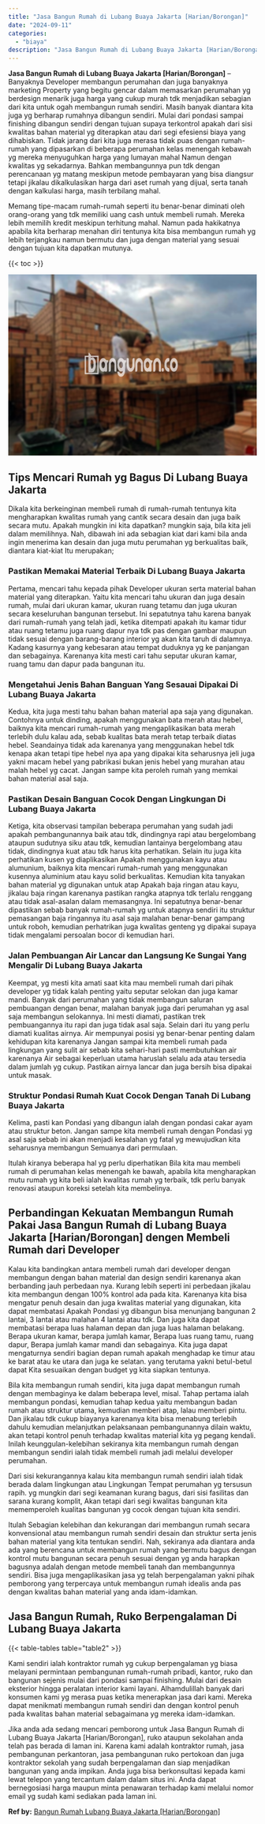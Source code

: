 ```yaml
---
title: "Jasa Bangun Rumah di Lubang Buaya Jakarta [Harian/Borongan]"
date: "2024-09-11"
categories: 
  - "biaya"
description: "Jasa Bangun Rumah di Lubang Buaya Jakarta [Harian/Borongan]. Jika anda ada sedang mencari pemborong untuk Jasa Bangun Rumah di Lubang Buaya Jakarta [Harian/..."
---
```


**Jasa Bangun Rumah di Lubang Buaya Jakarta \[Harian/Borongan\]** – Banyaknya Developer membangun perumahan dan juga banyaknya marketing Property yang begitu gencar dalam memasarkan perumahan yg berdesign menarik juga harga yang cukup murah tdk menjadikan sebagian dari kita untuk ogah membangun rumah sendiri. Masih banyak diantara kita juga yg berharap rumahnya dibangun sendiri. Mulai dari pondasi sampai finishing dibangun sendiri dengan tujuan supaya terkontrol apakah dari sisi kwalitas bahan material yg diterapkan atau dari segi efesiensi biaya yang dihabiskan. Tidak jarang dari kita juga merasa tidak puas dengan rumah-rumah yang dipasarkan di beberapa perumahan kelas menengah kebawah yg mereka menyuguhkan harga yang lumayan mahal Namun dengan kwalitas yg sekadarnya. Bahkan membangunnya pun tdk dengan perencanaan yg matang meskipun metode pembayaran yang bisa diangsur tetapi jikalau dikalkulasikan harga dari aset rumah yang dijual, serta tanah dengan kalkulasi harga, masih terbilang mahal.

Memang tipe-macam rumah-rumah seperti itu benar-benar diminati oleh orang-orang yang tdk memiliki uang cash untuk membeli rumah. Mereka lebih memilih kredit meskipun terhitung mahal. Namun pada hakikatnya apabila kita berharap menahan diri tentunya kita bisa membangun rumah yg lebih terjangkau namun bermutu dan juga dengan material yang sesuai dengan tujuan kita dapatkan mutunya.

{{< toc >}}

![Jasa Bangun Rumah di Lubang Buaya Jakarta [Harian/Borongan]](/images/borong-bangunan-27.png)

## Tips Mencari Rumah yg Bagus Di Lubang Buaya Jakarta

Dikala kita berkeinginan membeli rumah di rumah-rumah tentunya kita mengharapkan kwalitas rumah yang cantik secara desain dan juga baik secara mutu. Apakah mungkin ini kita dapatkan? mungkin saja, bila kita jeli dalam memilihnya. Nah, dibawah ini ada sebagian kiat dari kami bila anda ingin menerima kan desain dan juga mutu perumahan yg berkualitas baik, diantara kiat-kiat Itu merupakan;

### Pastikan Memakai Material Terbaik Di Lubang Buaya Jakarta

Pertama, mencari tahu kepada pihak Developer ukuran serta material bahan material yang diterapkan. Yaitu kita mencari tahu ukuran dan juga desain rumah, mulai dari ukuran kamar, ukuran ruang tetamu dan juga ukuran secara keseluruhan bangunan tersebut. Ini sepatutnya tahu karena banyak dari rumah-rumah yang telah jadi, ketika ditempati apakah itu kamar tidur atau ruang tetamu juga ruang dapur nya tdk pas dengan gambar maupun tidak sesuai dengan barang-barang interior yg akan kita taruh di dalamnya. Kadang kasurnya yang kebesaran atau tempat duduknya yg ke panjangan dan sebagainya. Karenanya kita mesti cari tahu seputar ukuran kamar, ruang tamu dan dapur pada bangunan itu.

### Mengetahui Jenis Bahan Banguan Yang Sesauai Dipakai Di Lubang Buaya Jakarta

Kedua, kita juga mesti tahu bahan bahan material apa saja yang digunakan. Contohnya untuk dinding, apakah menggunakan bata merah atau hebel, baiknya kita mencari rumah-rumah yang mengaplikasikan bata merah terlebih dulu kalau ada, sebab kualitas bata merah tetap terbaik diatas hebel. Seandainya tidak ada karenanya yang menggunakan hebel tdk kenapa akan tetapi tipe hebel nya apa yang dipakai kita seharusnya jeli juga yakni macam hebel yang pabrikasi bukan jenis hebel yang murahan atau malah hebel yg cacat. Jangan sampe kita peroleh rumah yang memkai bahan material asal saja.

### Pastikan Desain Banguan Cocok Dengan Lingkungan Di Lubang Buaya Jakarta

Ketiga, kita observasi tampilan beberapa perumahan yang sudah jadi apakah pembangunannya baik atau tdk, dindingnya rapi atau bergelombang ataupun sudutnya siku atau tdk, kemudian lantainya bergelombang atau tidak, dindingnya kuat atau tdk harus kita perhatikan. Selain itu juga kita perhatikan kusen yg diaplikasikan Apakah menggunakan kayu atau alumunium, baiknya kita mencari rumah-rumah yang menggunakan kusennya aluminium atau kayu solid berkualitas. Kemudian kita tanyakan bahan material yg digunakan untuk atap Apakah baja ringan atau kayu, jikalau baja ringan karenanya pastikan rangka atapnya tdk terlalu renggang atau tidak asal-asalan dalam memasangnya. Ini sepatutnya benar-benar dipastikan sebab banyak rumah-rumah yg untuk atapnya sendiri itu struktur pemasangan baja ringannya itu asal saja malahan benar-benar gampang untuk roboh, kemudian perhatrikan juga kwalitas genteng yg dipakai supaya tidak mengalami persoalan bocor di kemudian hari.

### Jalan Pembuangan Air Lancar dan Langsung Ke Sungai Yang Mengalir Di Lubang Buaya Jakarta

Keempat, yg mesti kita amati saat kita mau membeli rumah dari pihak developer yg tidak kalah penting yaitu seputar selokan dan juga kamar mandi. Banyak dari perumahan yang tidak membangun saluran pembuangan dengan benar, malahan banyak juga dari perumahan yg asal saja membangun selokannya. Ini mesti diamati, pastikan trek pembuangannya itu rapi dan juga tidak asal saja. Selain dari itu yang perlu diamati kualitas airnya. Air mempunyai posisi yg benar-benar penting dalam kehidupan kita karenanya Jangan sampai kita membeli rumah pada lingkungan yang sulit air sebab kita sehari-hari pasti membutuhkan air karenanya Air sebagai keperluan utama haruslah selalu ada atau tersedia dalam jumlah yg cukup. Pastikan airnya lancar dan juga bersih bisa dipakai untuk masak.

### Struktur Pondasi Rumah Kuat Cocok Dengan Tanah Di Lubang Buaya Jakarta

Kelima, pasti kan Pondasi yang dibangun ialah dengan pondasi cakar ayam atau struktur beton. Jangan sampe kita membeli rumah dengan Pondasi yg asal saja sebab ini akan menjadi kesalahan yg fatal yg mewujudkan kita seharusnya membangun Semuanya dari permulaan.

Itulah kiranya beberapa hal yg perlu diperhatikan Bila kita mau membeli rumah di perumahan kelas menengah ke bawah, apabila kita mengharapkan mutu rumah yg kita beli ialah kwalitas rumah yg terbaik, tdk perlu banyak renovasi ataupun koreksi setelah kita membelinya.

## Perbandingan Kekuatan Membangun Rumah Pakai Jasa Bangun Rumah di Lubang Buaya Jakarta \[Harian/Borongan\] dengen Membeli Rumah dari Developer

Kalau kita bandingkan antara membeli rumah dari developer dengan membangun dengan bahan material dan design sendiri karenanya akan berbanding jauh perbedaan nya. Kurang lebih seperti ini perbedaan jikalau kita membangun dengan 100% kontrol ada pada kita. Karenanya kita bisa mengatur penuh desain dan juga kwalitas material yang digunakan, kita dapat membatasi Apakah Pondasi yg dibangun bisa menunjang bangunan 2 lantai, 3 lantai atau malahan 4 lantai atau tdk. Dan juga kita dapat membatasi berapa luas halaman depan dan juga luas halaman belakang. Berapa ukuran kamar, berapa jumlah kamar, Berapa luas ruang tamu, ruang dapur, Berapa jumlah kamar mandi dan sebagainya. Kita juga dapat mengaturnya sendiri bagian depan rumah apakah menghadap ke timur atau ke barat atau ke utara dan juga ke selatan. yang terutama yakni betul-betul dapat Kita sesuaikan dengan budget yg kita siapkan tentunya.

Bila kita membangun rumah sendiri, kita juga dapat membangun rumah dengan membaginya ke dalam beberapa level, misal. Tahap pertama ialah membangun pondasi, kemudian tahap kedua yaitu membangun badan rumah atau struktur utama, kemudian memberi atap, lalau memberi pintu. Dan jikalau tdk cukup biayanya karenanya kita bisa menabung terlebih dahulu kemudian melanjutkan pelaksanaan pembangunannya dilain waktu, akan tetapi kontrol penuh terhadap kwalitas material kita yg pegang kendali. Inilah keunggulan-kelebihan sekiranya kita membangun rumah dengan membangun sendiri ialah tidak membeli rumah jadi melalui developer perumahan.

Dari sisi kekurangannya kalau kita membangun rumah sendiri ialah tidak berada dalam lingkungan atau Lingkungan Tempat perumahan yg tersusun rapih. yg mungkin dari segi keamanan kurang bagus, dari sisi fasilitas dan sarana kurang komplit, Akan tetapi dari segi kwalitas bangunan kita mememperoleh kualitas bangunan yg cocok dengan tujuan kita sendiri.

Itulah Sebagian kelebihan dan kekurangan dari membangun rumah secara konvensional atau membangun rumah sendiri desain dan struktur serta jenis bahan material yang kita tentukan sendiri. Nah, sekiranya ada diantara anda ada yang berencana untuk membangun rumah yang bermutu bagus dengan kontrol mutu bangunan secara penuh sesuai dengan yg anda harapkan bagusnya adalah dengan metode membeli tanah dan membangunnya sendiri. Bisa juga mengaplikasikan jasa yg telah berpengalaman yakni pihak pemborong yang terpercaya untuk membangun rumah idealis anda pas dengan kwalitas bahan material yang anda idam-idamkan.

## Jasa Bangun Rumah, Ruko Berpengalaman Di Lubang Buaya Jakarta

{{< table-tables table="table2" >}}

Kami sendiri ialah kontraktor rumah yg cukup berpengalaman yg biasa melayani permintaan pembangunan rumah-rumah pribadi, kantor, ruko dan bangunan sejenis mulai dari pondasi sampai finishing. Mulai dari desain eksterior hingga peralatan interior kami layani. Alhamdulillah banyak dari konsumen kami yg merasa puas ketika menerapkan jasa dari kami. Mereka dapat menikmati membangun rumah sendiri dan dengan kontrol penuh pada kwalitas bahan material sebagaimana yg mereka idam-idamkan.

Jika anda ada sedang mencari pemborong untuk Jasa Bangun Rumah di Lubang Buaya Jakarta \[Harian/Borongan\], ruko ataupun sekolahan anda telah pas berada di laman ini. Karena kami adalah kontraktor rumah, jasa pembangunan perkantoran, jasa pembangunan ruko pertokoan dan juga kontraktor sekolah yang sudah berpengalaman dan siap menjadikan bangunan yang anda impikan. Anda juga bisa berkonsultasi kepada kami lewat telepon yang tercantum dalam dalam situs ini. Anda dapat bernegosiasi harga maupun minta penawaran terhadap kami melalui nomor email yg sudah kami sediakan pada laman ini.

**Ref by:** [Bangun Rumah Lubang Buaya Jakarta [Harian/Borongan]](https://id.wikipedia.org/wiki/Bangun)
